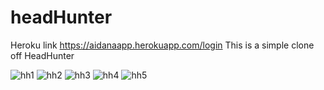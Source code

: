 # headHunter
Heroku link https://aidanaapp.herokuapp.com/login
This is a simple clone off HeadHunter

![hh1](https://user-images.githubusercontent.com/49874037/111913489-91295800-8a98-11eb-89b6-8e4e29b8b6e0.png)
![hh2](https://user-images.githubusercontent.com/49874037/111913492-94244880-8a98-11eb-95bf-bbe94f6b7664.png)
![hh3](https://user-images.githubusercontent.com/49874037/111913493-9686a280-8a98-11eb-87d6-1a9d2d5ce10c.png)
![hh4](https://user-images.githubusercontent.com/49874037/111913494-98506600-8a98-11eb-8504-61a303fdc3fb.png)
![hh5](https://user-images.githubusercontent.com/49874037/111913498-9a1a2980-8a98-11eb-87c0-a4763e2799b8.png)
